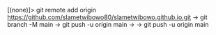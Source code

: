 [(none)]> git remote add origin https://github.com/slametwibowo80/slametwibowo.github.io.git
    -> git branch -M main
    -> git push -u origin main
    ->
    -> git push -u origin main
